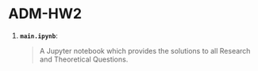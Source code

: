 # ADM-HW2


1. __`main.ipynb`__: 
	> A Jupyter notebook which provides the solutions to all Research and Theoretical Questions.